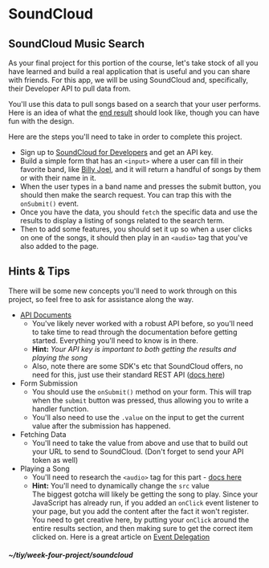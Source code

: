 # SoundCloud
## SoundCloud Music Search
As your final project for this portion of the course, let's take stock of all you have learned 
and build a real application that is useful and you can share with friends. For this app, we 
will be using SoundCloud and, specifically, their Developer API to pull data from.   

You'll use this data to pull songs based on a search that your user performs. Here is an idea of 
what the [end result](https://tiy-learn-content.s3.amazonaws.com/c888498b-musicapp.jpg) should 
look like, though you can have fun with the design.   

Here are the steps you'll need to take in order to complete this project.  
  * Sign up to [SoundCloud for Developers](https://developers.soundcloud.com/) and get an API key.  
  * Build a simple form that has an `<input>` where a user can fill in their favorite band, like 
  [Billy Joel](https://soundcloud.com/billyjoel), and it will return a handful of songs by them or 
  with their name in it.  
  * When the user types in a band name and presses the submit button, you should then make the 
  search request. You can trap this with the `onSubmit()` event.  
  * Once you have the data, you should `fetch` the specific data and use the results to display 
  a listing of songs related to the search term.  
  * Then to add some features, you should set it up so when a user clicks on one of the songs, 
  it should then play in an `<audio>` tag that you've also added to the page.  

## Hints & Tips

There will be some new concepts you'll need to work through on this project, so feel free to ask for 
assistance along the way.

* [API Documents](https://developers.soundcloud.com/docs/api/reference)  
  * You've likely never worked with a robust API before, so you'll need to take time to read 
  through the documentation before getting started. Everything you'll need to know is in there.  
  * **Hint:** _Your API key is important to both getting the results and playing the song_ 
  * Also, note there are some SDK's etc that SoundCloud offers, no need for this, just use their standard REST API ([docs here](https://developers.soundcloud.com/docs/api/reference))  
* Form Submission  
  * You should use the `onSubmit()` method on your form. This will trap when the `submit` button 
  was pressed, thus allowing you to write a handler function.  
  * You'll also need to use the `.value` on the input to get the current value after the 
  submission has happened.  
* Fetching Data  
  * You'll need to take the value from above and use that to build out your URL to send to
  SoundCloud. (Don't forget to send your API token as well)  
* Playing a Song  
  * You'll need to research the `<audio>` tag for this part - 
  [docs here](https://developer.mozilla.org/en-US/docs/Web/HTML/Element/audio)  
  * **Hint:** You'll need to dynamically change the `src` value  
The biggest gotcha will likely be getting the song to play. Since your JavaScript has already run, 
if you added an `onClick` event listener to your page, but you add the content after the fact it 
won't register. You need to get creative here, by putting your `onClick` around the entire results
section, and then making sure to get the correct item clicked on. Here is a great article on 
[Event Delegation](https://davidwalsh.name/event-delegate)  

##### ~/tiy/week-four-project/soundcloud
